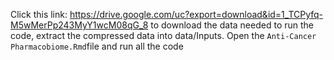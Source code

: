 Click this link: <https://drive.google.com/uc?export=download&id=1_TCPyfq-M5wMerPp243MyY1wcM08qG_8> to download the data needed to run the code, extract the compressed data into data/Inputs. Open the `Anti-Cancer Pharmacobiome.Rmd`file and run all the code
